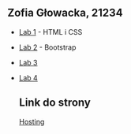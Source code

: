 ## Zofia Głowacka, 21234

- [Lab 1](https://github.com//LaRitaait/PWJS/tree/main/ZofiaGłowacka21234/Lab1) - HTML i CSS
- [Lab 2](https://github.com//LaRitaait/PWJS/tree/main/ZofiaGłowacka21234/Lab2) - Bootstrap
- [Lab 3](https://github.com//LaRitaait/PWJS/tree/main/ZofiaGłowacka21234/Lab3)
- [Lab 4](https://github.com//LaRitaait/PWJS/tree/main/ZofiaGłowacka21234/Lab4)

  ## Link do strony

  [Hosting](https://laritaait.github.io/PWJS/)
